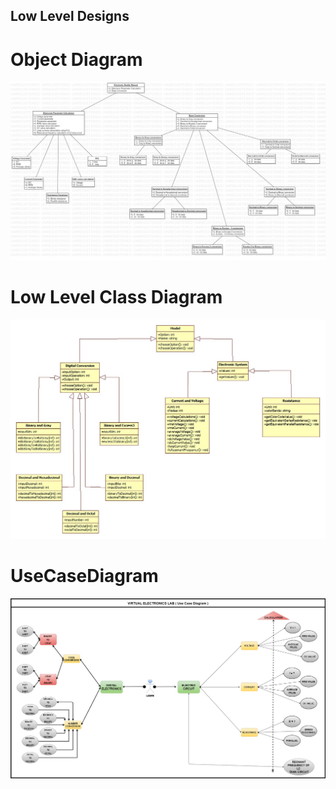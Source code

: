## Low Level Designs

# Object Diagram

![ObjectDiagram(LLD)](https://github.com/dilipkumar26/SDLC_12_Iconics/blob/0184ecba66c69f7db7d16909a5d844106768a8e4/2_Design/Low%20Level%20Design/ObjectDiagram1.jpg)

# Low Level Class Diagram

![ClassDiagram(LLD)](https://github.com/dilipkumar26/SDLC_12_Iconics/blob/main/2_Design/Low%20Level%20Design/iconics_uml_lowLevel.jpg)

# UseCaseDiagram

![UseCaseDiagram(LLD)](https://github.com/dilipkumar26/SDLC_12_Iconics/blob/main/2_Design/Low%20Level%20Design/UseCaseDiagram.jpg)
